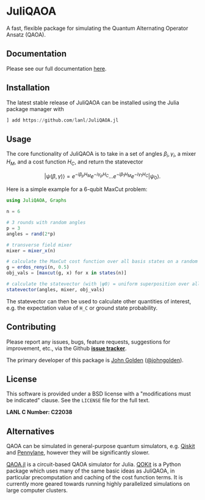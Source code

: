 # JuliQAOA

A fast, flexible package for simulating the Quantum Alternating Operator Ansatz (QAOA).

## Documentation

Please see our full documentation [here](https://lanl.github.io/JuliQAOA.jl/stable/).

## Installation

The latest stable release of JuliQAOA can be installed using the Julia package manager with

```julia
] add https://github.com/lanl/JuliQAOA.jl
```

## Usage

The core functionality of JuliQAOA is to take in a set of angles 
${\beta_i, \gamma_i}$, a mixer $H_M$, and a cost function $H_C$, and return the 
statevector

```math
|\psi(\beta, \gamma)\rangle = e^{-i \beta_p H_M} e^{-i \gamma_p H_C} \dots e^{-i \beta_1 
H_M} e^{-i \gamma_1 H_C} |\psi_0\rangle.
```

Here is a simple example for a 6-qubit MaxCut problem:

```julia
using JuliQAOA, Graphs

n = 6

# 3 rounds with random angles
p = 3 
angles = rand(2*p)

# transverse field mixer
mixer = mixer_x(n) 

# calculate the MaxCut cost function over all basis states on a random G(n,p) graph
g = erdos_renyi(n, 0.5)
obj_vals = [maxcut(g, x) for x in states(n)]

# calculate the statevector (with |ψ0⟩ = uniform superposition over all states)
statevector(angles, mixer, obj_vals)
```

The statevector can then be used to calculate other quantities of interest, e.g. the 
expectation value of ``H_C`` or ground state probability.

## Contributing

Please report any issues, bugs, feature requests, suggestions for improvement, etc., via the
Github **[issue tracker](https://github.com/lanl/JuliQAOA.jl/issues)**. 

The primary developer of this package is [John Golden](mailto:golden@lanl.gov) 
([@johngolden](https://github.com/johngolden)). 

## License

This software is provided under a BSD license with a "modifications must be indicated"
clause. See the `LICENSE` file for the full text. 

**LANL C Number: C22038**

## Alternatives

QAOA can be simulated in general-purpose quantum simulators, e.g. 
[Qiskit](https://qiskit.org/documentation/stable/0.40/tutorials/algorithms/05_qaoa.html) 
and [Pennylane](https://pennylane.ai/qml/demos/tutorial_qaoa_intro/), however they will be
significantly slower.

[QAOA.jl](https://github.com/FZJ-PGI-12/QAOA.jl) is a circuit-based QAOA simulator for
Julia. [QOKit](https://github.com/jpmorganchase/QOKit/tree/main) is a Python package which
uses many of the same basic ideas as JuliQAOA, in particular precomputation and caching of
the cost function terms. It is currently more geared towards running highly parallelized 
simulations on large computer clusters.
